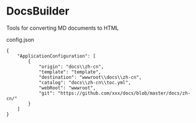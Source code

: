# DocsBuilder
Tools for converting MD documents to HTML

config.json
```
{
	"ApplicationConfiguration": [
		{
			"origin": "docs\\zh-cn",
			"template": "template",
			"destination": "wwwroot\\docs\\zh-cn",
			"catalog": "docs\\zh-cn\\toc.yml",
			"webRoot": "wwwroot",
			"git": "https://github.com/xxx/docs/blob/master/docs/zh-cn/"
		}
	]
}
```
